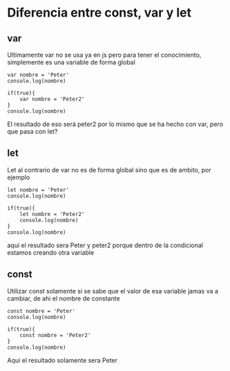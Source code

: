 # Diferencia entre const, var y let
## var
Ultimamente var no se usa ya en js pero para tener el conocimiento, simplemente es una variable de forma global
```
var nombre = 'Peter'
console.log(nombre)

if(true){
    var nombre = 'Peter2'
}
console.log(nombre)
```
El resultado de eso será peter2 por lo mismo que se ha hecho con var, pero que pasa con let?

## let
Let al contrario de var no es de forma global sino que es de ambito, por ejemplo
```
let nombre = 'Peter'
console.log(nombre)

if(true){
    let nombre = 'Peter2'
    console.log(nombre)
}
console.log(nombre)
```
aqui el resultado sera Peter y peter2 porque dentro de la condicional estamos creando otra variable

## const
Utilizar const solamente si se sabe que el valor de esa variable jamas va a cambiar, de ahi el nombre de constante
```
const nombre = 'Peter'
console.log(nombre)

if(true){
    const nombre = 'Peter2'
}
console.log(nombre)
```
Aqui el resultado solamente sera Peter